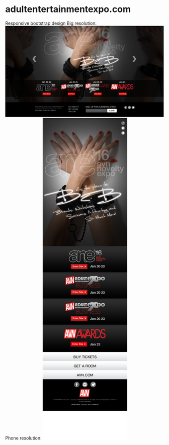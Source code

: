 # adultentertainmentexpo.com
Responsive bootstrap design
Big resolution:
![alt tag](https://raw.githubusercontent.com/kirilkirkov/adultentertainmentexpo.com/master/Screenshot%20from%202015-05-19%2010%3A34%3A45.png)
Phone resolution:
![alt tag](https://raw.githubusercontent.com/kirilkirkov/adultentertainmentexpo.com/master/Screen%20Shot%202015-05-19%20at%2010.39.33.png)
